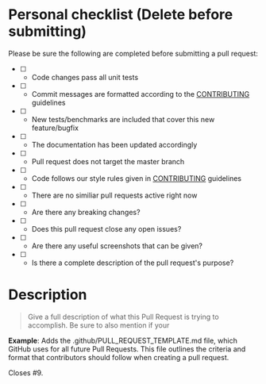 # Personal checklist (Delete before submitting)
Please be sure the following are completed before submitting a pull request:
- [ ] - Code changes pass all unit tests
- [ ] - Commit messages are formatted according to the [CONTRIBUTING](../CONTRIBUTING.md) guidelines
- [ ] - New tests/benchmarks are included that cover this new feature/bugfix
- [ ] - The documentation has been updated accordingly
- [ ] - Pull request does not target the master branch
- [ ] - Code follows our style rules given in [CONTRIBUTING](../CONTRIBUTING.md) guidelines
- [ ] - There are no similiar pull requests active right now
- [ ] - Are there any breaking changes?
- [ ] - Does this pull request close any open issues?
- [ ] - Are there any useful screenshots that can be given?
- [ ] - Is there a complete description of the pull request's purpose?


# Description
> Give a full description of what this Pull Request is trying to accomplish. Be sure to also mention if your 

**Example**:
Adds the .github/PULL_REQUEST_TEMPLATE.md file, which GitHub uses for all future Pull Requests. This file outlines the criteria and format that contributors should follow when creating a pull request.

Closes #9.

